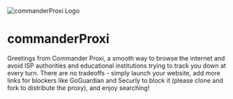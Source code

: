 ![commanderProxi Logo](assets/commanderproxi-logo.png)

# commanderProxi
Greetings from Commander Proxi, a smooth way to browse the internet and avoid ISP authorities and educational institutions trying to track you down at every turn. There are no tradeoffs - simply launch your website, add more links for blockers like GoGuardian and Securly to block it (please clone and fork to distribute the proxy), and enjoy searching!
